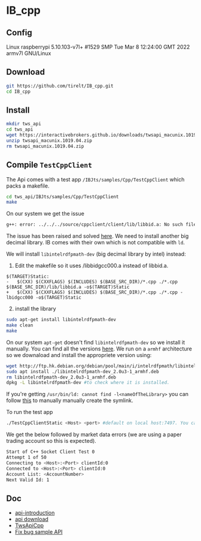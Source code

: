 # IB_cpp

## Config

Linux raspberrypi 5.10.103-v7l+ #1529 SMP Tue Mar 8 12:24:00 GMT 2022 armv7l GNU/Linux

## Download

```Bash
git https://github.com/tirelt/IB_cpp.git
cd IB_cpp
```

## Install

```Bash
mkdir tws_api
cd tws_api
wget https://interactivebrokers.github.io/downloads/twsapi_macunix.1019.04.zip
unzip twsapi_macunix.1019.04.zip
rm twsapi_macunix.1019.04.zip

```

##  Compile `TestCppClient`

The Api comes with a test app `/IBJts/samples/Cpp/TestCppClient` which packs a makefile.

```Bash
cd tws_api/IBJts/samples/Cpp/TestCppClient
make
```
On our system we get the issue 
```Bash
g++: error: ../../../source/cppclient/client/lib/libbid.a: No such file or directory
```
The issue has been raised and solved [here](https://groups.io/g/twsapi/topic/build_problem_with_cppclient/99520064).
We need to install another big decimal library. IB comes with their own which is not compatible with `ld`.

We will install `libintelrdfpmath-dev` (big decimal library by intel) instead:

1. Edit the makefile so it uses /libbidgcc000.a instead of libbid.a.

```
$(TARGET)Static:
-	$(CXX) $(CXXFLAGS) $(INCLUDES) $(BASE_SRC_DIR)/*.cpp ./*.cpp $(BASE_SRC_DIR)/lib/libbid.a -o$(TARGET)Static
+	$(CXX) $(CXXFLAGS) $(INCLUDES) $(BASE_SRC_DIR)/*.cpp ./*.cpp -lbidgcc000 -o$(TARGET)Static
```
2. install the library

```Bash
sudo apt-get install libintelrdfpmath-dev
make clean
make
```
On our system `apt-get` doesn't find `libintelrdfpmath-dev` so we install it manually. You can find all the versions [here](https://packages.debian.org/sid/libintelrdfpmath-dev). We run on a `armhf` architecture so we downaload and install the appropriete version using:

```Bash
wget http://ftp.hk.debian.org/debian/pool/main/i/intelrdfpmath/libintelrdfpmath-dev_2.0u3-1_armhf.deb #manual download
sudo apt install ./libintelrdfpmath-dev_2.0u3-1_armhf.deb
rm libintelrdfpmath-dev_2.0u3-1_armhf.deb
dpkg -L libintelrdfpmath-dev #to check where it is installed.
```
If you're getting `/usr/bin/ld: cannot find -l<nameOfTheLibrary>` you can follow [this](https://stackoverflow.com/questions/16710047/usr-bin-ld-cannot-find-lnameofthelibrary#) to manually manually create the symlink.

To run the test app
```Bash
./TestCppClientStatic <Host> <port> #default on local host:7497. You can change in main.cpp the default
```
We get the below followed by market data errors (we are using a paper trading account so this is expected).

```Bash
Start of C++ Socket Client Test 0
Attempt 1 of 50
Connecting to <Host>:<Port> clientId:0
Connected to <Host>:<Port> clientId:0
Account List: <AccountNumber>
Next Valid Id: 1
```

## Doc

- [api-introduction](https://ibkrcampus.com/ibkr-api-page/twsapi-doc/#api-introduction)
- [api download](https://interactivebrokers.github.io/#)
- [TwsApiCpp](https://github.com/JanBoonen/TwsApiCpp/tree/master)
- [Fix bug sample API](https://groups.io/g/twsapi/topic/build_problem_with_cppclient/99520064)
